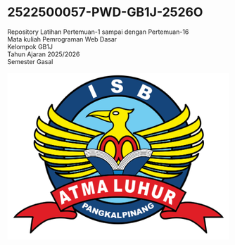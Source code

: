 # 2522500057-PWD-GB1J-2526O
Repository Latihan Pertemuan-1 sampai dengan Pertemuan-16 <br>
Mata kuliah Pemrograman Web Dasar <br>
Kelompok GB1J <br>
Tahun Ajaran 2025/2026 <br> 
Semester Gasal <br><br>
![Logo ISBAL](logoisbal.png)
